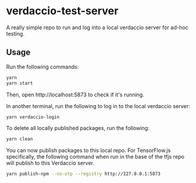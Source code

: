 # verdaccio-test-server

A really simple repo to run and log into a local verdaccio server for ad-hoc testing.

## Usage

Run the following commands:
```bash
yarn
yarn start
```
Then, open http://localhost:5873 to check if it's running.

In another terminal, run the following to log in to the local verdaccio server:

```bash
yarn verdaccio-login
```

To delete all locally published packages, run the following:

```bash
yarn clean
```

You can now publish packages to this local repo. For TensorFlow.js specifically, the following command when run in the base of the tfjs repo will publish to this Verdaccio server.
```bash
yarn publish-npm --no-otp --registry http://127.0.0.1:5873
```
